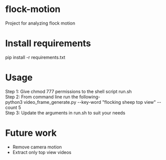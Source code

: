 # flock-motion
Project for analyzing flock motion

# Install requirements
pip install -r requirements.txt

# Usage
Step 1: Give chmod 777 permissions to the shell script run.sh <br>
Step 2: From command line run the following- <br>
python3 video_frame_generate.py --key-word "flocking sheep top view" --count 5 <br>
Step 3: Update the arguments in run.sh to suit your needs <br>

# Future work
* Remove camera motion
* Extract only top view videos

